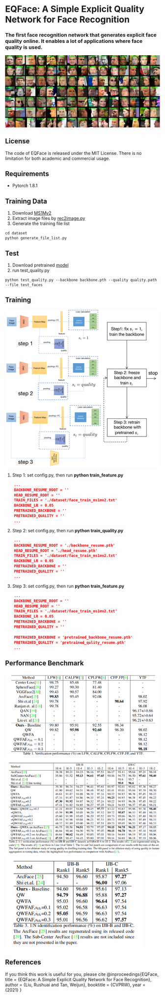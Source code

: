 # EQFace: A Simple Explicit Quality Network for Face Recognition 
### The first face recognition network that generates explicit face quality online. It enables a lot of applications where face quality is used.  

![Face Quality Result](images/face_quality.jpg)

## License
The code of EQFace is released under the MIT License. There is no limitation for both academic and commercial usage.

## Requirements
- Pytorch 1.8.1

## Training Data

1. Download [MS1Mv2](https://github.com/deepinsight/insightface/wiki/Dataset-Zoo)
2. Extract image files by [rec2image.py](https://github.com/deepinsight/insightface/blob/master/recognition/common/rec2image.py)
3. Generate the training file list
```
cd dataset
python generate_file_list.py
```

## Test
1. Download pretrained [model](https://drive.google.com/drive/folders/1YtSxo5-NuzDY1baV7wQkUxN3ysvwW6Wp?usp=sharing) 
2. run test_quality.py
```
python test_quality.py --backbone backbone.pth --quality quality.path --file test_faces
```
## Training
![Training pipeline](images/train.png)
1. Step 1: set config.py, then run **python train_feature.py**
```json
    ...
    BACKBONE_RESUME_ROOT = ''
    HEAD_RESUME_ROOT = ''
    TRAIN_FILES = './dataset/face_train_ms1mv2.txt'
    BACKBONE_LR = 0.05
    PRETRAINED_BACKBONE = ''
    PRETRAINED_QUALITY = ''
    ...
```
2. Step 2: set config.py, then run **python train_quality.py**
```json
    ...
    BACKBONE_RESUME_ROOT = './backbone_resume.pth'
    HEAD_RESUME_ROOT = './head_resume.pth'
    TRAIN_FILES = './dataset/face_train_ms1mv2.txt'
    BACKBONE_LR = 0.05
    PRETRAINED_BACKBONE = ''
    PRETRAINED_QUALITY = ''
    ...
```
3. Step 3: set config.py, then run **python train_feature.py**
```json
    ...
    BACKBONE_RESUME_ROOT = ''
    HEAD_RESUME_ROOT = ''
    TRAIN_FILES = './dataset/face_train_ms1mv2.txt'
    BACKBONE_LR = 0.05
    PRETRAINED_BACKBONE = ''
    PRETRAINED_QUALITY = ''

    PRETRAINED_BACKBONE = 'pretrained_backbone_resume.pth'
    PRETRAINED_QUALITY = 'pretrained_qulity_resume.pth'
    ...
```
## Performance Benchmark 
![Face verification on still image and TF video datasets](images/table1.png)
![1:1 verification on IJB-B and IJB-C datasets](images/table2.png)
![1:N identification on IJB-B and IJB-C datasets](images/table3.png)

## References 
If you think this work is useful for you, please cite 
@inproceedings{EQFace,
title = {EQFace: A Simple Explicit Quality Network for Face Recognition},
author = {Liu, Rushuai and Tan, Weijun},
booktitle = {CVPRW},
year = {2021}
}



